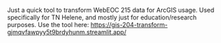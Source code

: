 Just a quick tool to transform WebEOC 215 data for ArcGIS usage.
Used specifically for TN Helene, and mostly just for education/research purposes.
Use the tool here: https://gis-204-transform-gjmqvfawpyy5t9brdyhunm.streamlit.app/
